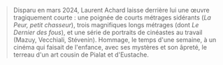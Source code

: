 > Disparu en mars 2024, Laurent Achard laisse derrière lui une œuvre tragiquement courte : une poignée de courts métrages sidérants (_La Peur, petit chasseur_), trois magnifiques longs métrages (dont _Le Dernier des fous_), et une série de portraits de cinéastes au travail (Mazuy, Vecchiali, Stévenin). Hommage, le temps d'une semaine, à un cinéma qui faisait de l'enfance, avec ses mystères et son âpreté, le terreau d'un art cousin de Pialat et d'Eustache.
